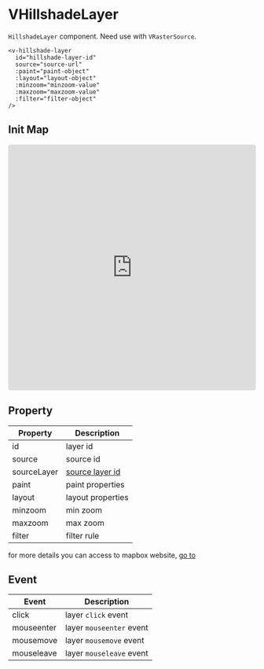 # VHillshadeLayer

`HillshadeLayer` component. Need use with `VRasterSource`.

```
<v-hillshade-layer
  id="hillshade-layer-id"
  source="source-url"
  :paint="paint-object"
  :layout="layout-object"
  :minzoom="minzoom-value"
  :maxzoom="maxzoom-value"
  :filter="filter-object"
/>
```

## Init Map

<iframe src="https://codesandbox.io/embed/mapvue-vmap-5d689r?fontsize=14&hidenavigation=1&module=%2Fsrc%2FApp.vue&theme=dark"
     style="width:100%; height:500px; border:0; border-radius: 4px; overflow:hidden;"
     title="mapvue/vmap"
     allow="accelerometer; ambient-light-sensor; camera; encrypted-media; geolocation; gyroscope; hid; microphone; midi; payment; usb; vr; xr-spatial-tracking"
     sandbox="allow-forms allow-modals allow-popups allow-presentation allow-same-origin allow-scripts"
   ></iframe>

## Property

| Property    | Description                                                            |
| ----------- | ---------------------------------------------------------------------- |
| id          | layer id                                                               |
| source      | source id                                                              |
| sourceLayer | [source layer id](https://docs.mapbox.com/help/glossary/source-layer/) |
| paint       | paint properties                                                       |
| layout      | layout properties                                                      |
| minzoom     | min zoom                                                               |
| maxzoom     | max zoom                                                               |
| filter      | filter rule                                                            |

for more details you can access to mapbox website, [go to](https://docs.mapbox.com/mapbox-gl-js/style-spec/layers/#hillshade)

## Event

| Event      | Description              |
| ---------- | ------------------------ |
| click      | layer `click` event      |
| mouseenter | layer `mouseenter` event |
| mousemove  | layer `mousemove` event  |
| mouseleave | layer `mouseleave` event |
